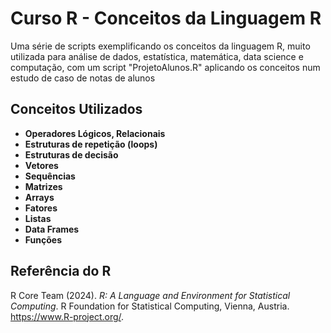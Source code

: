 # Curso R - Conceitos da Linguagem R

Uma série de scripts exemplificando os conceitos da linguagem R, muito utilizada para análise de dados, estatística, matemática, data science e computação, com um script "ProjetoAlunos.R" aplicando os conceitos
num estudo de caso de notas de alunos
## Conceitos Utilizados

* **Operadores Lógicos, Relacionais**
* **Estruturas de repetição (loops)**
* **Estruturas de decisão**
* **Vetores** 
* **Sequências**
* **Matrizes** 
* **Arrays**
* **Fatores** 
* **Listas** 
* **Data Frames**
* **Funções**

  

## Referência do R

R Core Team (2024). _R: A Language and Environment for Statistical Computing_. R
  Foundation for Statistical Computing, Vienna, Austria. <https://www.R-project.org/>.

